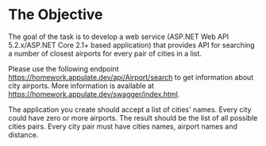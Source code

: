# The Objective
The goal of the task is to develop a web service (ASP.NET Web API 5.2.x/ASP.NET Core 2.1+ based application) that provides API for searching
a number of closest airports for every pair of cities in a list.

Please use the following endpoint https://homework.appulate.dev/api/Airport/search to get information about city airports.
More information is available at https://homework.appulate.dev/swagger/index.html.

The application you create should accept a list of cities' names.
Every city could have zero or more airports.
The result should be the list of all possible cities pairs. Every city pair must have cities names, airport names and distance.
